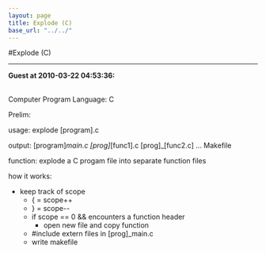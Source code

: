 ```yaml
---
layout: page
title: Explode (C)
base_url: "../../"
---
```


#Explode (C)

<hr>

<b>Guest at 2010-03-22 04:53:36:</b><br /><br />

Computer Program
Language: C

Prelim:

usage: explode [program].c

output: [program]_main.c [prog]_[func1].c [prog]_[func2.c] ... Makefile

function: explode a C progam file into separate function files

how it works:

- keep track of scope
    - { = scope++
    - } = scope--
    - if scope == 0 && encounters a function header
        - open new file and copy function
    - \#include extern files in [prog]_main.c
    - write makefile
